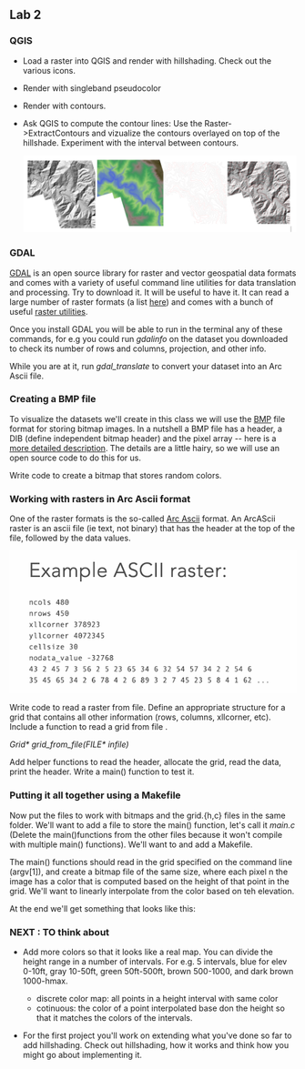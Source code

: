 
## Lab 2

### QGIS 

* Load a raster into QGIS and render with hillshading. Check out the various icons.

* Render  with singleband pseudocolor

* Render with contours.

* Ask QGIS to compute the contour lines: Use the Raster->ExtractContours and vizualize the contours overlayed on top of the hillshade.
  Experiment with the interval between contours.

  ![](all.png)

### GDAL 

[GDAL](https://gdal.org/index.html) is an open source library for raster and vector geospatial data formats and comes with  a variety of useful command line utilities for data translation and processing. 
Try to download it. It will be useful to have it.  It can read a large number of raster formats (a list [here](https://gdal.org/drivers/raster/index.html)) and comes with a bunch of useful [raster utilities](https://gdal.org/programs/index.html#raster-programs). 

Once you install GDAL you will be able to run in the terminal any of these commands, for e.g you could run _gdalinfo_ on the dataset you downloaded to check its number of rows and columns, projection, and other info. 

While you are at it, run _gdal_translate_ to convert your dataset into an Arc Ascii file. 

### Creating a BMP file

To visualize the datasets we'll create in this class we will use the [BMP](https://en.wikipedia.org/wiki/BMP_file_format) file format for storing bitmap images. In a nutshell a BMP file has a header, a DIB (define independent bitmap header) and the  pixel array -- here is a [more detailed description](https://engineering.purdue.edu/ece264/17au/hw/HW15). The  details are a little hairy, so we will use an open source code to do this for us. 

Write code to create a bitmap that stores random colors. 

### Working with rasters in Arc Ascii format 

One of the raster formats is the so-called [Arc Ascii](https://desktop.arcgis.com/en/arcmap/latest/manage-data/raster-and-images/esri-ascii-raster-format.htm) format. An ArcAScii raster is an ascii file (ie text, not binary) that has the header at the top of the file, followed by the data values.  

![Arc Ascii example](arcasciiexample.png)

Write code to read a raster from file. Define  an appropriate structure for a grid that contains all other information (rows, columns, xllcorner, etc).  Include a function to read a grid  from file . 

_Grid* grid_from_file(FILE* infile)_

Add helper functions to read the header, allocate the grid, read the data, print the header.  Write a main() function to test it. 

### Putting it all together using a Makefile 

Now put the files to work with bitmaps and the grid.{h,c} files in the same folder. We'll want to add a file to store the main() function, let's call it _main.c_ (Delete the main()functions from the other files because it won't compile with multiple main() functions). We'll want to  and add a Makefile. 

The main() functions should read in the grid specified on the command line (argv[1]), and create a bitmap file  of the same size, where each pixel n the image  has a color that is computed based on the height of that point in the grid. We'll want to linearly interpolate from the color based on teh elevation. 

At the end we'll get something that looks like this: 


### NEXT : TO think about 

* Add more colors so that it looks like a real map. You can divide the height range in a number of intervals.  For e.g.  5 intervals, blue for elev 0-10ft, gray 10-50ft, green 50ft-500ft, brown 500-1000, and dark brown 1000-hmax. 
  *  discrete color map: all points in a height interval with same color
  *  cotinuous:  the color of a point interpolated base don the height so that it matches the colors of the intervals.
 
* For the first project you'll work on extending what you've done so far to add hillshading. Check out hillshading, how it works and think how you might go about implementing it. 
